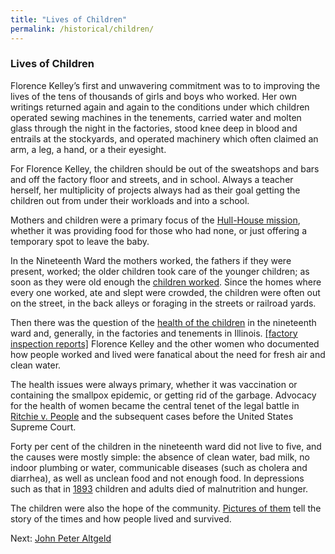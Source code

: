 ```yaml
---
title: "Lives of Children"
permalink: /historical/children/
---
```


### Lives of Children

Florence Kelley’s first and unwavering commitment was to to improving the lives of the tens of thousands of girls and boys who worked. Her own writings returned again and again to the conditions under which children operated sewing machines in the tenements, carried water and molten glass through the night in the factories, stood knee deep in blood and entrails at the stockyards, and operated machinery which often claimed an arm, a leg, a hand, or a their eyesight. 

For Florence Kelley, the children should be out of the sweatshops and bars and off the factory floor and streets, and in school. Always a teacher herself, her multiplicity of projects always had as their goal getting the children out from under their workloads and into a school. 

Mothers and children were a primary focus of the [Hull-House mission](/historical/children/#), whether it was providing food for those who had none, or just offering a temporary spot to leave the baby. 

In the Nineteenth Ward the mothers worked, the fathers if they were present, worked; the older children took care of the younger children; as soon as they were old enough the [children worked](/historical/children/#). Since the homes where every one worked, ate and slept were crowded, the children were often out on the street, in the back alleys or foraging in the streets or railroad yards. 

Then there was the question of the [health of the children](/historical/children/#) in the nineteenth ward and, generally, in the factories and tenements in Illinois. [[factory inspection reports]](/documentbrowser/?nodeid=57260&page=5) Florence Kelley and the other women who documented how people worked and lived were fanatical about the need for fresh air and clean water. 

The health issues were always primary, whether it was vaccination or containing the smallpox epidemic, or getting rid of the garbage. Advocacy for the health of women became the central tenet of the legal battle in [Ritchie v. People](/legal/court) and the subsequent cases before the United States Supreme Court.

Forty per cent of the children in the nineteenth ward did not live to five, and the causes were mostly simple: the absence of clean water, bad milk, no indoor plumbing or water, communicable diseases (such as cholera and diarrhea), as well as unclean food and not enough food. In depressions such as that in [1893](/historical/panic) children and adults died of malnutrition and hunger. 

The children were also the hope of the community. [Pictures of them](/historical/children/#) tell the story of the times and how people lived and survived.

Next:  [John Peter Altgeld](/historical/altgeld)